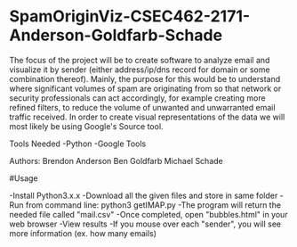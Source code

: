 # SpamOriginViz-CSEC462-2171-Anderson-Goldfarb-Schade
The focus of the project will be to create software to analyze email and visualize it by sender (either address/ip/dns record for domain or some combination thereof). Mainly, the purpose for this would be to understand where significant volumes of spam are originating from so that network or security professionals can act accordingly, for example creating more refined filters, to reduce the volume of unwanted and unwarranted email traffic received. In order to create visual representations of the data we will most likely be using Google's Source tool.

Tools Needed
  -Python
  -Google Tools


  Authors:
  Brendon Anderson
  Ben Goldfarb
  Michael Schade



#Usage

-Install Python3.x.x
-Download all the given files and store in same folder
-Run from command line:
  python3 getIMAP.py
-The program will return the needed file called "mail.csv"
-Once completed, open "bubbles.html" in your web browser
-View results
  -If you mouse over each "sender", you will see more information (ex. how many emails)
  
